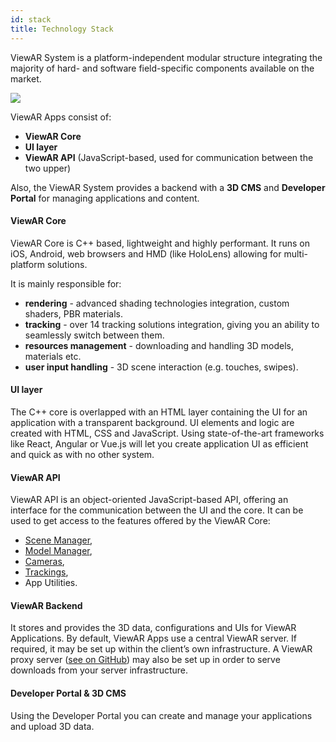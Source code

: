 ```yaml
---
id: stack
title: Technology Stack
---
```


ViewAR System is a platform-independent modular structure integrating the majority of hard- and software field-specific components available on the market.

![](/assets/SystemStructureSketch.jpg)

ViewAR Apps consist of:
* **ViewAR Core**
* **UI layer**
* **ViewAR API** (JavaScript-based, used for communication between the two upper)

Also, the ViewAR System provides a backend with a **3D CMS** and **Developer Portal** for managing applications and content.

#### ViewAR Core
ViewAR Core is C++ based, lightweight and highly performant. It runs on iOS, Android, web browsers and HMD (like HoloLens) allowing for multi-platform solutions.

It is mainly responsible for:
* **rendering** - advanced shading technologies integration, custom shaders, PBR materials.
* **tracking** - over 14 tracking solutions integration, giving you an ability to seamlessly switch between them. 
* **resources management** - downloading and handling 3D models, materials etc.
* **user input handling** - 3D scene interaction (e.g. touches, swipes).

#### UI layer
The C++ core is overlapped with an HTML layer containing the UI for an application with a transparent background. UI elements and logic are created with HTML, CSS and JavaScript. Using state-of-the-art frameworks like React, Angular or Vue.js will let you create application UI as efficient and quick as with no other system.

#### ViewAR API
ViewAR API is an object-oriented JavaScript-based API, offering an interface for the communication between the UI and the core. It can be used to get access to the features offered by the ViewAR Core:
* [Scene Manager](sdk/sdk--basic-concepts/sdk--basic-concepts--scene.md),
* [Model Manager](sdk/sdk--basic-concepts/sdk--basic-concepts--models.md),
* [Cameras](sdk/sdk--basic-concepts/sdk--basic-concepts--cameras.md),
* [Trackings](sdk/sdk--basic-concepts/sdk--basic-concepts--tracking.md),
* App Utilities.

#### ViewAR Backend
It stores and provides the 3D data, configurations and UIs for ViewAR Applications. By default, ViewAR Apps use a central ViewAR server. If required, it may be set up within the client’s own infrastructure. A ViewAR proxy server ([see on GitHub](https://github.com/viewar/viewar-proxy)) may also be set up in order to serve downloads from your server infrastructure. 

#### Developer Portal & 3D CMS
Using the Developer Portal you can create and manage your applications and upload 3D data.

